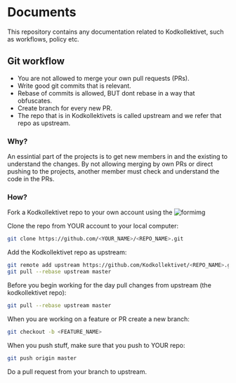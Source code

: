 # Documents

This repository contains any documentation related to
Kodkollektivet, such as workflows, policy etc.

## Git workflow

* You are not allowed to merge your own pull requests (PRs).
* Write good git commits that is relevant.
* Rebase of commits is allowed, BUT dont rebase in a way that obfuscates.
* Create branch for every new PR.
* The repo that is in Kodkollektivets is called upstream and we refer that repo as upstream.

### Why?

An essintial part of the projects is to get new members in and the existing to understand the changes.
By not allowing merging by own PRs or direct pushing to the projects, another member must check and understand the code in the PRs.


### How?

Fork a Kodkollektivet repo to your own account using the ![formimg](https://sammyk.s3.amazonaws.com/blog/images/2014-05-28/fork.png)


Clone the repo from YOUR account to your local computer:

```bash
git clone https://github.com/<YOUR_NAME>/<REPO_NAME>.git
```


Add the Kodkollektivet repo as upstream:

```bash
git remote add upstream https://github.com/Kodkollektivet/<REPO_NAME>.git
git pull --rebase upstream master
```


Before you begin working for the day pull changes from upstream (the kodkollektivet repo):

```bash
git pull --rebase upstream master
```


When you are working on a feature or PR create a new branch:

```bash
git checkout -b <FEATURE_NAME>
```


When you push stuff, make sure that you push to YOUR repo:

```bash
git push origin master
```


Do a pull request from your branch to upstream.

